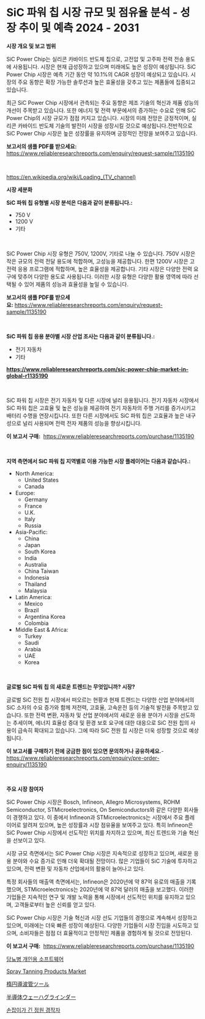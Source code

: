 <p><h1>SiC 파워 칩 시장 규모 및 점유율 분석 - 성장 추이 및 예측 2024 - 2031</h1></p><p><strong>시장 개요 및 보고 범위</strong></p>
<p><p>SiC Power Chip는 실리콘 카바이드 반도체 칩으로, 고전압 및 고주파 전력 전송 용도에 사용됩니다. 시장은 현재 급성장하고 있으며 미래에도 높은 성장이 예상됩니다. SiC Power Chip 시장은 예측 기간 동안 약 10.1%의 CAGR 성장이 예상되고 있습니다. 시장의 주요 동향은 확장 가능한 솔루션과 높은 효율성을 갖추고 있는 제품들에 집중되고 있습니다.</p><p>최근 SiC Power Chip 시장에서 관측되는 주요 동향은 제조 기술의 혁신과 제품 성능의 개선이 주목받고 있습니다. 또한 에너지 및 전력 부문에서의 증가하는 수요로 인해 SiC Power Chip의 시장 규모가 점점 커지고 있습니다. 시장의 미래 전망은 긍정적이며, 실리콘 카바이드 반도체 기술의 발전이 시장을 성장시킬 것으로 예상됩니다.전반적으로 SiC Power Chip 시장은 높은 성장률을 유지하며 긍정적인 전망을 보여주고 있습니다.</p></p>
<p><strong>보고서의 샘플 PDF를 받으세요:</strong> <a href="https://www.reliableresearchreports.com/enquiry/request-sample/1135190">https://www.reliableresearchreports.com/enquiry/request-sample/1135190</a></p>
<p>&nbsp;</p>
<p><a href="https://en.wikipedia.org/wiki/Loading_(TV_channel)">https://en.wikipedia.org/wiki/Loading_(TV_channel)</a></p>
<p><strong>시장 세분화</strong></p>
<p><strong>SiC 파워 칩 유형별 시장 분석은 다음과 같이 분류됩니다.:</strong></p>
<p><ul><li>750 V</li><li>1200 V</li><li>기타</li></ul></p>
<p>&nbsp;</p>
<p><p>SiC Power Chip 시장 유형은 750V, 1200V, 기타로 나눌 수 있습니다. 750V 시장은 작은 규모의 전력 전달 용도에 적합하며, 고성능을 제공합니다. 한편 1200V 시장은 고전력 응용 프로그램에 적합하며, 높은 효율성을 제공합니다. 기타 시장은 다양한 전력 요구에 맞추어 다양한 용도로 사용됩니다. 이러한 시장 유형은 다양한 활용 영역에 따라 선택될 수 있어 제품의 성능과 효율성을 높일 수 있습니다.</p></p>
<p><strong>보고서의 샘플 PDF를 받으세요:</strong>&nbsp;<a href="https://www.reliableresearchreports.com/enquiry/request-sample/1135190">https://www.reliableresearchreports.com/enquiry/request-sample/1135190</a></p>
<p>&nbsp;</p>
<p><strong> SiC 파워 칩 응용 분야별 시장 산업 조사는 다음과 같이 분류됩니다.:</strong></p>
<p><ul><li>전기 자동차</li><li>기타</li></ul></p>
<p><strong><a href="https://www.reliableresearchreports.com/sic-power-chip-market-in-global-r1135190">https://www.reliableresearchreports.com/sic-power-chip-market-in-global-r1135190</a></strong></p>
<p>&nbsp;</p>
<p><p>SiC 파워 칩 시장은 전기 자동차 및 다른 시장에 널리 응용됩니다. 전기 자동차 시장에서 SiC 파워 칩은 고효율 및 높은 성능을 제공하여 전기 자동차의 주행 거리를 증가시키고 배터리 수명을 연장시킵니다. 또한 다른 시장에서도 SiC 파워 칩은 고효율과 높은 내구성으로 널리 사용되며 전력 전자 제품의 성능을 향상시킵니다.</p></p>
<p><strong>이 보고서 구매:</strong>&nbsp; <a href="https://www.reliableresearchreports.com/purchase/1135190">https://www.reliableresearchreports.com/purchase/1135190</a></p>
<p>&nbsp;</p>
<p><strong>지역 측면에서 SiC 파워 칩 지역별로 이용 가능한 시장 플레이어는 다음과 같습니다.:</strong></p>
<p><ul>
    <li>
        North America:
        <ul>
            <li>United States</li>
            <li>Canada</li>
        </ul>
    </li>
    <li>
        Europe:
        <ul>
            <li>Germany</li>
            <li>France</li>
            <li>U.K.</li>
            <li>Italy</li>
            <li>Russia</li>
        </ul>
    </li>
    <li>
        Asia-Pacific:
        <ul>
            <li>China</li>
            <li>Japan</li>
            <li>South Korea</li>
            <li>India</li>
            <li>Australia</li>
            <li>China Taiwan</li>
            <li>Indonesia</li>
            <li>Thailand</li>
            <li>Malaysia</li>
        </ul>
    </li>
    <li>
        Latin America:
        <ul>
            <li>Mexico</li>
            <li>Brazil</li>
            <li>Argentina Korea</li>
            <li>Colombia</li>
        </ul>
    </li>
    <li>
        Middle East & Africa:
        <ul>
            <li>Turkey</li>
            <li>Saudi</li>
            <li>Arabia</li>
            <li>UAE</li>
            <li>Korea</li>
        </ul>
    </li>
    </ul></p>
<p>&nbsp;</p>
<p><strong>글로벌 SiC 파워 칩 의 새로운 트렌드는 무엇입니까? 시장?</strong></p>
<p><p>글로벌 SiC 전원 칩 시장에서 떠오르는 현황과 현재 트렌드는 다양한 산업 분야에서의 SiC 소자의 수요 증가와 함께 저전력, 고효율, 고속운전 등의 기술적 발전을 주목받고 있습니다. 또한 전력 변환, 자동차 및 산업 분야에서의 새로운 응용 분야가 시장을 선도하는 추세이며, 에너지 효율성 증대 및 환경 보호 요구에 대한 대응으로 SiC 전원 칩의 사용이 급속히 확대되고 있습니다. 그에 따라 SiC 전원 칩 시장은 더욱 성장할 것으로 예상됩니다.</p></p>
<p><strong>이 보고서를 구매하기 전에 궁금한 점이 있으면 문의하거나 공유하세요.</strong>- <a href="https://www.reliableresearchreports.com/enquiry/pre-order-enquiry/1135190">https://www.reliableresearchreports.com/enquiry/pre-order-enquiry/1135190</a></p>
<p>&nbsp;</p>
<p><strong>주요 시장 참여자</strong></p>
<p><p>SiC Power Chip 시장은 Bosch, Infineon, Allegro Microsystems, ROHM Semiconductor, STMicroelectronics, On Semiconductors와 같은 다양한 회사들이 경쟁하고 있다. 이 중에서 Infineon과 STMicroelectronics는 시장에서 주요 플레이어로 알려져 있으며, 높은 성장률과 시장 점유율을 보여주고 있다. 특히 Infineon은 SiC Power Chip 시장에서 선도적인 위치를 차지하고 있으며, 최신 트렌드와 기술 혁신을 선보이고 있다.</p><p>시장 규모 측면에서는 SiC Power Chip 시장은 지속적으로 성장하고 있으며, 새로운 응용 분야와 수요 증가로 인해 더욱 확대될 전망이다. 많은 기업들이 SiC 기술에 투자하고 있으며, 전력 변환 및 자동차 산업에서의 활용이 늘어나고 있다.</p><p>특정 회사들의 매출액 측면에서는, Infineon은 2020년에 약 87억 유로의 매출을 기록했으며, STMicroelectronics는 2020년에 약 87억 달러의 매출을 보고했다. 이러한 기업들은 지속적인 연구 및 개발 노력을 통해 시장에서 선도적인 위치를 유지하고 있으며, 고객들로부터 높은 신뢰를 얻고 있다.</p><p>SiC Power Chip 시장은 기술 혁신과 시장 선도 기업들의 경쟁으로 계속해서 성장하고 있으며, 미래에는 더욱 빠른 성장이 예상된다. 다양한 기업들이 시장 진입을 시도하고 있으며, 소비자들은 점점 더 효율적이고 안정적인 제품을 경험하게 될 것으로 전망된다.</p></p>
<p><strong>이 보고서 구매:</strong>&nbsp;&nbsp;<a href="https://www.reliableresearchreports.com/purchase/1135190">https://www.reliableresearchreports.com/purchase/1135190</a></p>
<p><p><a href="https://github.com/shade463/Market-Research-Report-List-1/blob/main/7846487154133.md">당뇨병 개인용 소프트웨어</a></p><p><a href="https://github.com/nandosuryapratama/Market-Research-Report-List-1/blob/main/spray-tanning-products-market.md">Spray Tanning Products Market</a></p><p><a href="https://medium.com/@trevawiszk20231/%E6%A5%95%E5%86%86%E5%BD%A2%E6%B3%A2%E5%B0%8E%E7%AE%A1%E3%83%84%E3%83%BC%E3%83%AB%E5%B8%82%E5%A0%B4%E8%AA%BF%E6%9F%BB-%E7%94%A3%E6%A5%AD%E3%81%AE%E9%80%B2%E5%8C%96-%E3%81%9D%E3%81%97%E3%81%A62031%E5%B9%B4%E3%81%BE%E3%81%A7%E3%81%AE%E4%BA%88%E6%B8%AC-a6de862e61cf">楕円導波管ツール</a></p><p><a href="https://medium.com/@bonniehoppe1/%E5%8D%8A%E5%B0%8E%E4%BD%93%E3%82%A6%E3%82%A7%E3%83%BC%E3%83%8F%E3%83%BC%E3%82%B0%E3%83%A9%E3%82%A4%E3%83%B3%E3%83%80%E3%83%BC%E5%B8%82%E5%A0%B4%E8%AA%BF%E6%9F%BB%E3%83%AC%E3%83%9D%E3%83%BC%E3%83%88%E3%81%AB%E3%81%AF-2024%E5%B9%B4%E3%81%8B%E3%82%892031%E5%B9%B4%E3%81%BE%E3%81%A7%E3%81%AE-%E3%81%AEcagr%E3%81%A7%E4%BA%88%E6%B8%AC%E3%81%95%E3%82%8C%E3%82%8B%E5%B8%82%E5%A0%B4%E3%82%B5%E3%82%A4%E3%82%BA-%E3%82%B7%E3%82%A7%E3%82%A2-%E6%88%90%E9%95%B7%E7%8E%87%E3%81%AE%E5%88%86%E6%9E%90%E3%81%8C%E5%90%AB%E3%81%BE%E3%82%8C%E3%81%A6%E3%81%84%E3%81%BE%E3%81%99-b2b7697bcf40">半導体ウェーハグラインダー</a></p><p><a href="https://medium.com/@beaublock13/%EC%9E%A5%EC%86%90%EC%9C%BC%EB%A1%9C-%EB%8B%A4%EB%A3%A8%EB%8A%94-%EA%B0%80%EB%93%A0-%EB%82%98%EC%97%BC%EA%B8%B0-%EC%8B%9C%EC%9E%A5-2024%EB%85%84%EB%B6%80%ED%84%B0-2031%EB%85%84%EA%B9%8C%EC%A7%80%EC%9D%98-%EC%82%B0%EC%97%85-%EB%8F%99%ED%96%A5%EA%B3%BC-%EC%98%88%EC%B8%A1-7dab1bed0710">손잡이가 긴 정원 경작자</a></p></p>